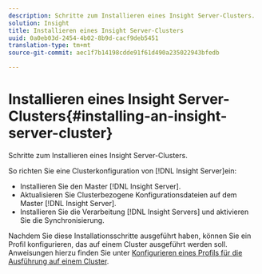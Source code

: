 ```yaml
---
description: Schritte zum Installieren eines Insight Server-Clusters.
solution: Insight
title: Installieren eines Insight Server-Clusters
uuid: 0a0eb03d-2454-4b02-8b9d-cacf9deb5451
translation-type: tm+mt
source-git-commit: aec1f7b14198cdde91f61d490a235022943bfedb

---
```



# Installieren eines Insight Server-Clusters{#installing-an-insight-server-cluster}

Schritte zum Installieren eines Insight Server-Clusters.

So richten Sie eine Clusterkonfiguration von [!DNL Insight Server]ein:

* Installieren Sie den Master [!DNL Insight Server].
* Aktualisieren Sie Clusterbezogene Konfigurationsdateien auf dem Master [!DNL Insight Server].
* Installieren Sie die Verarbeitung [!DNL Insight Servers] und aktivieren Sie die Synchronisierung.

Nachdem Sie diese Installationsschritte ausgeführt haben, können Sie ein Profil konfigurieren, das auf einem Cluster ausgeführt werden soll. Anweisungen hierzu finden Sie unter [Konfigurieren eines Profils für die Ausführung auf einem Cluster](../../../../../home/c-inst-svr/c-install-ins-svr/c-ins-svr-clstrs/c-inst-ins-svr-clstr/c-inst-proc-clstr/c-config-prof-run-clstr.md#concept-c0e68e67c4784bc5af8db61013ca96a3).
